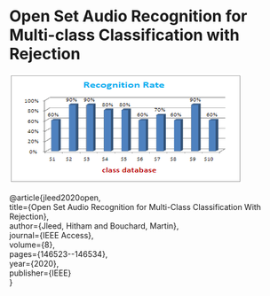 # Open Set Audio Recognition for Multi-class Classification with Rejection


![Test Image 1](https://github.com/hjleed/Face-Recognition-System-Based-on-Template-Matching-in-Frequency-Domain/blob/master/recognition.png?raw=true)


@article{jleed2020open,<br>
  title={Open Set Audio Recognition for Multi-Class Classification With Rejection},<br>
  author={Jleed, Hitham and Bouchard, Martin},<br>
  journal={IEEE Access},<br>
  volume={8},<br>
  pages={146523--146534},<br>
  year={2020},<br>
  publisher={IEEE}<br>
}<br>
